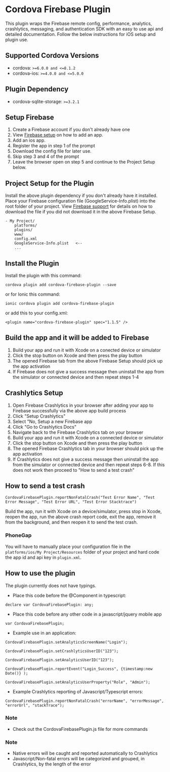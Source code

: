 # Cordova Firebase Plugin
This plugin wraps the Firebase remote config, performance, analytics, crashlytics, messaging, and authentication SDK with an easy to use api and detailed documentation. Follow the below instructions for iOS setup and plugin use.

## Supported Cordova Versions
- cordova: `>=6.0.0 and <=8.1.2`
- cordova-ios: `>=4.0.0 and <=5.0.0`

## Plugin Dependency
- cordova-sqlite-storage: `>=3.2.1`

## Setup Firebase
1. Create a Firebase account if you don't already have one 
2. View [Firebase setup](https://support.google.com/firebase/answer/9326094?hl=en&ref_topic=6400762) on how to add an app. 
3. Add an ios app.
4. Register the app in step 1 of the prompt
5. Download the config file for later use. 
6. Skip step 3 and 4 of the prompt
7. Leave the browser open on step 5 and continue to the Project Setup below.

## Project Setup for the Plugin
Install the above plugin dependency if you don't already have it installed. Place your Firebase configuration file (GoogleService-Info.plist) into the root folder of your project. View [Firebase support](https://support.google.com/firebase/answer/7015592) for details on how to download the file if you did not download it in the above Firebase Setup.

```
- My Project/
    platforms/
    plugins/
    www/
    config.xml
    GoogleService-Info.plist   <--
    ...
```

## Install the Plugin
Install the plugin with this command:
```
cordova plugin add cordova-firebase-plugin --save
```
or for Ionic this command:
```
ionic cordova plugin add cordova-firebase-plugin
```
or add this to your config.xml: 
```
<plugin name="cordova-firebase-plugin" spec="1.1.5" />
```

## Build the app and it will be added to Firebase
1. Build your app and run it with Xcode on a conected device or simulator
2. Click the stop button on Xcode and then press the play button
3. The opened Firebase tab from the above Firebase Setup should pick up the app activation
4. If Firebase does not give a success message then uninstall the app from the simulator or connected device and then repeat steps 1-4

## Crashlytics Setup
1. Open Firebase Crashlytics in your browser after adding your app to Firebase successfully via the above app build process 
2. Click "Setup Crashlytics"
3. Select "No, Setup a new Firebase app
4. Click "Go to Crashlytics Docs"
5. Navigate back to the Firebase Crashlytics tab on your browser
6. Build your app and run it with Xcode on a connected device or simulator
7. Click the stop button on Xcode and then press the play button
8. The opened Firebase Crashlytics tab in your browser should pick up the app activation
9. If Crashlytics does not give a success message then uninstall the app from the simulator or connected device and then repeat steps 6-8. If this does not work then proceed to "How to send a test crash"

## How to send a test crash
```
CordovaFirebasePlugin.reportNonFatalCrash("Test Error Name", "Test Error Message", "Test Error URL", "Test Error Stacktrace")
```
Build the app, run it with Xcode on a device/simulator, press stop in Xcode, reopen the app, run the above crash report code, exit the app, remove it from the background, and then reopen it to send the test crash.

### PhoneGap
You will have to manually place your configuration file in the `platforms/ios/My Project/Resources` folder of your project and hard code the app id and api key in `plugin.xml`.

## How to use the plugin
The plugin currently does not have typings.
- Place this code before the @Component in typescript:
```
declare var CordovaFirebasePlugin: any;
```

- Place this code before any other code in a javascript/jquery mobile app
```
var CordovaFirebasePlugin;
```

- Example use in an application:
```
CordovaFirebasePlugin.setAnalyticsScreenName("Login");
```

```
CordovaFirebasePlugin.setCrashlyticsUserID("123");
```

```
CordovaFirebasePlugin.setAnalyticsUserID("123");
```

```
CordovaFirebasePlugin.reportEvent("Login_Success", {timestamp:new Date()} );
```

```
CordovaFirebasePlugin.setAnalyticsUserProperty("Role", "Admin");
```

- Example Crashlytics reporting of Javascript/Typescript errors:
```
CordovaFirebasePlugin.reportNonFatalCrash("errorName", "errorMessage", "errorUrl", "stackTrace");
```

### Note
- Check out the CordovaFirebasePlugin.js file for more commands

### Note
- Native errors will be caught and reported automatically to Crashlytics
- Javascript/Non-fatal errors will be categorized and grouped, in Crashlytics, by the length of the error